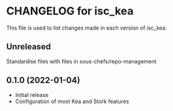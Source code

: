 # CHANGELOG for isc_kea

This file is used to list changes made in each version of isc_kea.

## Unreleased

Standardise files with files in sous-chefs/repo-management

## 0.1.0 (2022-01-04)

- Initial release
- Configuration of most Kea and Stork features
